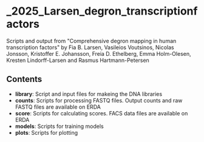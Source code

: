 # _2025_Larsen_degron_transcriptionfactors
Scripts and output from "Comprehensive degron mapping in human transcription factors" by Fia B. Larsen, Vasileios Voutsinos, Nicolas Jonsson, Kristoffer E. Johansson, Freia D. Ethelberg, Emma Holm-Olesen, Kresten Lindorff-Larsen and Rasmus Hartmann-Petersen

Contents
--------
- **library**: Script and input files for makeing the DNA libraries
- **counts**: Scripts for processing FASTQ files. Output counts and raw FASTQ files are available on ERDA
- **score**: Scripts for calculating scores. FACS data files are available on ERDA
- **models**: Scripts for training models
- **plots**: Scripts for plotting 
